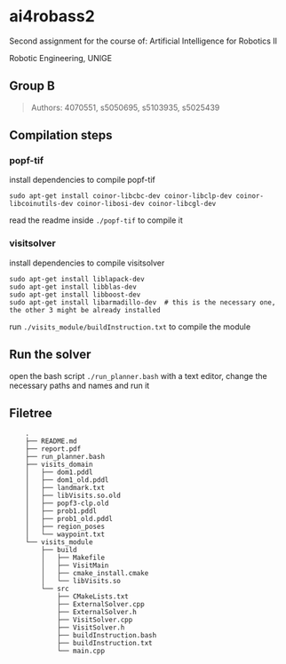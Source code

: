 # ai4robass2
Second assignment for the course of: Artificial Intelligence for Robotics II

Robotic Engineering, UNIGE

## Group B 
> Authors: 4070551, s5050695, s5103935, s5025439

## Compilation steps
### popf-tif
install dependencies to compile popf-tif

    sudo apt-get install coinor-libcbc-dev coinor-libclp-dev coinor-libcoinutils-dev coinor-libosi-dev coinor-libcgl-dev

read the readme inside `./popf-tif` to compile it

### visitsolver
install dependencies to compile visitsolver

    sudo apt-get install liblapack-dev
    sudo apt-get install libblas-dev
    sudo apt-get install libboost-dev
    sudo apt-get install libarmadillo-dev  # this is the necessary one, the other 3 might be already installed

run `./visits_module/buildInstruction.txt` to compile the module

## Run the solver
open the bash script `./run_planner.bash` with a text editor, change the necessary paths and names and run it

## Filetree

```
    .
    ├── README.md
    ├── report.pdf
    ├── run_planner.bash
    ├── visits_domain
    │   ├── dom1.pddl
    │   ├── dom1_old.pddl
    │   ├── landmark.txt
    │   ├── libVisits.so.old
    │   ├── popf3-clp.old
    │   ├── prob1.pddl
    │   ├── prob1_old.pddl
    │   ├── region_poses
    │   └── waypoint.txt
    └── visits_module
        ├── build
        │   ├── Makefile
        │   ├── VisitMain
        │   ├── cmake_install.cmake
        │   └── libVisits.so
        └── src
            ├── CMakeLists.txt
            ├── ExternalSolver.cpp
            ├── ExternalSolver.h
            ├── VisitSolver.cpp
            ├── VisitSolver.h
            ├── buildInstruction.bash
            ├── buildInstruction.txt
            └── main.cpp

```